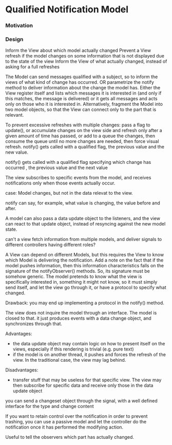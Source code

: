 # Qualified Notification Model

### Motivation


### Design


Inform the View about which model actually changed Prevent a View refresh if
the model changes on some information that is not displayed due to the state of
the view Inform the View of what actually changed, instead of asking for a full
refreshes


The Model can send messages qualified with a subject, so to inform the views of
what kind of change has occurred. OR parametrize the notify method to deliver
information about the change the model has.  Either the View register itself
and lists which messages it is interested in (and only if this matches, the
message is delivered) or it gets all messages and acts only on those who it is
interested in. Alternatively, fragment the Model into two model objects, so
that the View can connect only to the part that is relevant.

To prevent excessive refreshes with multiple changes: pass a flag to update(),
or accumulate changes on the view side and refresh only after a given amount of
time has passed, or add to a queue the changes, then consume the queue until no
more changes are needed, then force visual refresh.  notify() gets called with
a qualified flag, the previous value and the new value.

notify() gets called with a qualified flag specifying which change has occurred
, the previous value and the next value

The view subscribes to specific events from the model, and 
receives notifications only when those events actually occur.

case: Model changes, but not in the data relevat to the view.

notify can say, for example, what value is changing, the value before and after.

A model can also pass a data update object to the listeners, and the view can react
to that update object, instead of resyncing against the new model state.

can't a view fetch information from multiple models, and deliver signals to different controllers having different roles?

A View can depend on different Models, but this requires the View to know which Model is delivering the notification.
Add a note on the fact that if the model pushes information, then this information characteristics falls on the signature of the notifyObserver() methods. So, its signature must be somehow generic. The model pretends to know what the view is specifically interested in, something it might not know, so it must simply send itself, and let the view go through it, or have a protocol to specify what changed.

Drawback: you may end up implementing a protocol in the notify() method.

The view does not inquire the model through an interface.
The model is closed to that. it just produces events with
a data change object, and synchronizes through that.

Advantages: 
 - the data update object may contain logic on how to present itself on the views, especially if this rendering is trivial (e.g. pure text)
 - if the model is on another thread, it pushes and forces the refresh of the view. In the traditional case, the view may lag behind.

Disadvantages:
 - transfer stuff that may be useless for that specific view. The view may then subscribe for specific data and receive only those in the data update object



you can send a changeset object through the signal, with a well defined interface
for the type and change content


If you want to retain control over the notification in order to 
prevent trashing, you can use a passive model and let the controller do the notification
once it has performed the modifying action.

Useful to tell the observers which part has actually changed.
